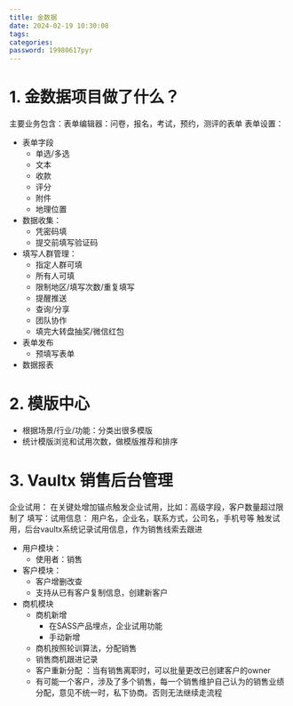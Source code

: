 ```yaml
---
title: 金数据
date: 2024-02-19 10:30:08
tags:
categories:
password: 19980617pyr
---
```


# 1. 金数据项目做了什么？

主要业务包含：表单编辑器：问卷，报名，考试，预约，测评的表单
表单设置：

- 表单字段
  - 单选/多选
  - 文本
  - 收款
  - 评分
  - 附件
  - 地理位置
- 数据收集： 
  - 凭密码填
  - 提交前填写验证码
- 填写人群管理：
  - 指定人群可填
  - 所有人可填
  - 限制地区/填写次数/重复填写
  - 提醒推送
  - 查询/分享
  - 团队协作
  - 填完大转盘抽奖/微信红包
- 表单发布
  - 预填写表单
- 数据报表



# 2. 模版中心

- 根据场景/行业/功能：分类出很多模版
- 统计模版浏览和试用次数，做模版推荐和排序

# 3. Vaultx 销售后台管理

企业试用：
在关键处增加锚点触发企业试用，比如：高级字段，客户数量超过限制了
填写：试用信息：
用户名，企业名，联系方式，公司名，手机号等
触发试用，后台vaultx系统记录试用信息，作为销售线索去跟进

- 用户模块：
  - 使用者：销售
- 客户模块：
  - 客户增删改查
  - 支持从已有客户复制信息，创建新客户
- 商机模块
  - 商机新增
    - 在SASS产品埋点，企业试用功能
    - 手动新增
  - 商机按照轮训算法，分配销售
  - 销售商机跟进记录
  - 客户重新分配 ：当有销售离职时，可以批量更改已创建客户的owner
  - 有可能一个客户，涉及了多个销售，每一个销售维护自己认为的销售业绩分配，意见不统一时，私下协商。否则无法继续走流程

